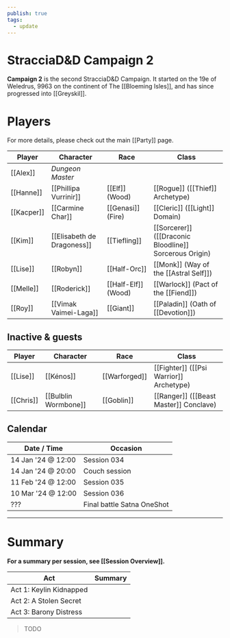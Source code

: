 ```yaml
---
publish: true
tags:
  - update
---
```

# StracciaD&D Campaign 2
**Campaign 2** is the second StracciaD&D Campaign. It started on the 19e of Weledrus, 9963 on the continent of The [[Bloeming Isles]], and has since progressed into [[Greyskil]]. 
# Players
For more details, please check out the main [[Party]] page.

| Player | Character | Race | Class |
| ---- | ---- | ---- | ---- |
| [[Alex]] | *Dungeon Master* |  |  |
| [[Hanne]] | [[Phillipa Vurrinir]] | [[Elf]] (Wood) | [[Rogue]] ([[Thief]] Archetype) |
| [[Kacper]] | [[Carmine Char]] | [[Genasi]] (Fire) | [[Cleric]] ([[Light]] Domain) |
| [[Kim]] | [[Elisabeth de Dragoness]] | [[Tiefling]] | [[Sorcerer]] ([[Draconic Bloodline]] Sorcerous Origin) |
| [[Lise]] | [[Robyn]] | [[Half-Orc]] | [[Monk]] (Way of the [[Astral Self]]) |
| [[Melle]] | [[Roderick]] | [[Half-Elf]] (Wood) | [[Warlock]] (Pact of the [[Fiend]]) |
| [[Roy]] | [[Vimak Vaimei-Laga]] | [[Giant]] | [[Paladin]] (Oath of [[Devotion]]) |
## Inactive & guests
| Player | Character | Race | Class |
| ---- | ---- | ---- | ---- |
| [[Lise]] | [[Kénos]] | [[Warforged]] | [[Fighter]] ([[Psi Warrior]] Archetype) |
| [[Chris]] | [[Bulblin Wormbone]] | [[Goblin]] | [[Ranger]] ([[Beast Master]] Conclave) |
## Calendar
| Date / Time | Occasion |
| ---- | ---- |
| 14 Jan '24 @ 12:00 | Session 034 |
| 14 Jan '24 @ 20:00 | Couch session |
| 11 Feb '24 @ 12:00 | Session 035 |
| 10 Mar '24 @ 12:00 | Session 036 |
| ??? | Final battle Satna OneShot |
***
# Summary
**For a summary per session, see [[Session Overview]].**

| Act | Summary |
| ---- | ---- |
| Act 1: Keylin Kidnapped |  |
| Act 2: A Stolen Secret |  |
| Act 3: Barony Distress |  |
> TODO